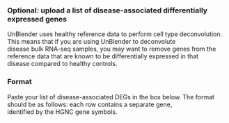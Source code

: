 ### Optional: upload a list of disease-associated differentially expressed genes

UnBlender uses healthy reference data to perform cell type deconvolution. This means that if you are using UnBlender to deconvolute <br/>
disease bulk RNA-seq samples, you may want to remove genes from the reference data that are known to be differentially expressed in that <br/>
disease compared to healthy controls.

### Format
Paste your list of disease-associated DEGs in the box below. The format should be as follows: each row contains a separate gene, </br>
identified by the HGNC gene symbols.
